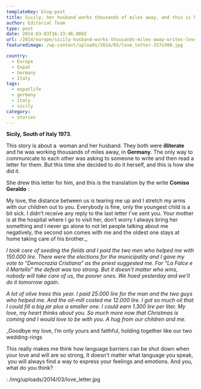 ```yaml
---
templateKey: blog-post
title: Sicily, her husband works thousands of miles away, and this is how she writes to her love.
author: Editorial Team
type: post
date: 2014-03-03T16:33:46.000Z
url: /2014/europe/sicily-husband-works-thousands-miles-away-writes-love/
featuredimage: /wp-content/uploads/2014/03/love_letter-357x500.jpg

country:
  - Europe
  - Expat
  - Germany
  - Italy
tags:
  - expatlife
  - germany
  - italy
  - sicily
category:
  - stories
---
```


**Sicily, South of Italy 1973**.

This story is about a  woman and her husband. They both were **illiterate** and he was working thousands of miles away, in **Germany**. The only way to communicate to each other was asking to someone to write and then read a letter for them. But this time she decided to do it herself, and this is how she did it.

She drew this letter for him, and this is the translation by the write **Comiso Geraldo** :

My love, the distance between us is tearing me up and I stretch my arms with our children out to you. Everybody is fine, only the youngest child is a bit sick. I didn’t receive any reply to the last letter I’ve sent you. Your mother is at the hospital where I go to visit her, don’t worry I always bring her something and I never go alone to not let people talking about me negatively, the second son comes with me and the oldest one stays at home taking care of his brother.\_

_I took care of seeding the fields and I paid the two men who helped me with 150.000 lire. There were the elections for the municipality and I gave my vote to “Democrazia Cristiana” as the priest suggested me. For “La Falce e il Martello” the defeat was too strong. But it doesn’t matter who wins, nobody will take care of us, the poorer ones. We hoed yesterday and we’ll do it tomorrow again._

_A lot of olive trees this year. I paid 25.000 lire for the man and the two guys who helped me. And the oil-mill costed me 12.000 lire. I got so much oil that I could fill a big jar plus a smaller one. I could earn 1.300 lire per liter. My love, my heart thinks about you. So much more now that Christmas is coming and I would love to be with you. A hug from our children and me._

\_Goodbye my love, I’m only yours and faithful, holding together like our two wedding-rings

This really makes me think how language barriers can be shut down when your love and will are so strong, It doesn't matter what language you speak,  you will always find a way to express your feelings and emotions. And you, what do you think?

: /img/uploads/2014/03/love_letter.jpg
